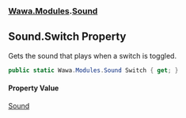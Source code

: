 ### [Wawa.Modules](Wawa.Modules.md 'Wawa.Modules').[Sound](Sound.md 'Wawa.Modules.Sound')

## Sound.Switch Property

Gets the sound that plays when a switch is toggled.

```csharp
public static Wawa.Modules.Sound Switch { get; }
```

#### Property Value
[Sound](Sound.md 'Wawa.Modules.Sound')